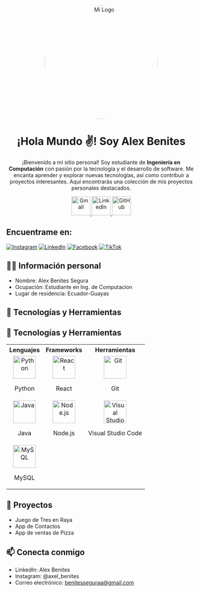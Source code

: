 
<div align="center">
  <img src="https://i.imgur.com/bFjQLDR.png" alt="Mi Logo" width="300" height="300" style="border-radius: 50%;"/>
  
  <h1>¡Hola Mundo ✌️! Soy Alex Benites</h1>
  
  <p>
    ¡Bienvenido a mi sitio personal! Soy estudiante de <strong>Ingeniería en Computación</strong> con pasión por la tecnología y el desarrollo de software. Me encanta aprender y explorar nuevas tecnologías, así como contribuir a proyectos interesantes. Aquí encontrarás una colección de mis proyectos personales destacados.
  </p>
</div>

<div align="center">
  <a href="mailto:tu-correo@gmail.com" target="_blank">
    <img src="https://img.icons8.com/color/48/000000/gmail.png" alt="Gmail" width="50"/>
  </a>
  <a href="https://www.linkedin.com/in/tu-perfil" target="_blank">
    <img src="https://img.icons8.com/color/48/000000/linkedin.png" alt="LinkedIn" width="50"/>
  </a>
  <a href="https://github.com/tu-usuario" target="_blank">
    <img src="https://img.icons8.com/color/48/000000/github.png" alt="GitHub" width="50"/>
  </a>
</div>

## Encuentrame en:

[![Instagram](https://img.shields.io/badge/Instagram-@axel_benites-E4405F?style=for-the-badge&logo=instagram&logoColor=white&labelColor=101010)](https://instagram.com/axel_benites)
[![LinkedIn](https://img.shields.io/badge/LinkedIn-Alex_Benites-0077B5?style=for-the-badge&logo=linkedin&logoColor=white&labelColor=101010)](https://www.linkedin.com/in/alexbenites)
[![Facebook](https://img.shields.io/badge/Facebook-@Alex_Benites-1877F2?style=for-the-badge&logo=facebook&logoColor=white&labelColor=101010)](https://facebook.com/Alex_Benites)
[![TikTok](https://img.shields.io/badge/TikTok-@alexbenites3-69C9D0?style=for-the-badge&logo=tiktok&logoColor=white&labelColor=101010)](https://tiktok.com/@alexbenites3)


## 🧑‍💻 Información personal 
* Nombre: Alex Benites Segura
* Ocupación: Estudiante en Ing. de Computacion
* Lugar de residencia: Ecuador-Guayas

## 🔧 Tecnologías y Herramientas

## 🔧 Tecnologías y Herramientas

<div align="center">

<table>
  <tr>
    <th>Lenguajes</th>
    <th>Frameworks</th>
    <th>Herramientas</th>
  </tr>
  <tr>
    <td align="center">
      <img src="https://cdn.jsdelivr.net/gh/devicons/devicon@latest/icons/python/python-original.svg" alt="Python" width="60" height="60"/>
      <p>Python</p>
    </td>
    <td align="center">
      <img src="https://cdn.jsdelivr.net/gh/devicons/devicon@latest/icons/react/react-original.svg" alt="React" width="60" height="60"/>
      <p>React</p>
    </td>
    <td align="center">
      <img src="https://cdn.jsdelivr.net/gh/devicons/devicon@latest/icons/git/git-original.svg" alt="Git" width="60" height="60"/>
      <p>Git</p>
    </td>
  </tr>
  <tr>
    <td align="center">
      <img src="https://cdn.jsdelivr.net/gh/devicons/devicon@latest/icons/java/java-original.svg" alt="Java" width="60" height="60"/>
      <p>Java</p>
    </td>
    <td align="center">
      <img src="https://cdn.jsdelivr.net/gh/devicons/devicon@latest/icons/nodejs/nodejs-original.svg" alt="Node.js" width="60" height="60"/>
      <p>Node.js</p>
    </td>
    <td align="center">
      <img src="https://cdn.jsdelivr.net/gh/devicons/devicon@latest/icons/vscode/vscode-original.svg" alt="Visual Studio Code" width="60" height="60"/>
      <p>Visual Studio Code</p>
    </td>
  </tr>
  <tr>
    <td align="center">
      <img src="https://cdn.jsdelivr.net/gh/devicons/devicon@latest/icons/mysql/mysql-original-wordmark.svg" alt="MySQL" width="60" height="60"/>
      <p>MySQL</p>
    </td>
    <td align="center" colspan="2"></td> <!-- Espacio vacío para mantener el formato -->
  </tr>
</table>

</div>

## 🌟 Proyectos 
* Juego de Tres en Raya
* App de Contactos
* App de ventas de Pizza

## 📫 Conecta conmigo

- LinkedIn: Alex Benites 
- Instagram: @axel_benites
- Correo electrónico: benitesseguraa@gmail.com
